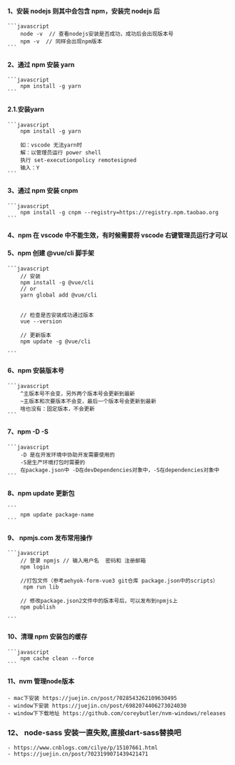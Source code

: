 #### 1、安装 nodejs 则其中会包含 npm，安装完 nodejs 后

    ```javascript
        node -v  // 查看nodejs安装是否成功，成功后会出现版本号
        npm -v  // 同样会出现npm版本
    ```

#### 2、通过 npm 安装 yarn

    ```javascript
        npm install -g yarn
    ```

#### 2.1.安装yarn
    ```javascript
        npm install -g yarn

        如：vscode 无法yarn时
        解：以管理员运行 power shell
        执行 set-executionpolicy remotesigned
        输入：Y
    ```    
#### 3、通过 npm 安装 cnpm

    ```javascript
        npm install -g cnpm --registry=https://registry.npm.taobao.org
    ```

#### 4、npm 在 vscode 中不能生效，有时候需要将 vscode 右键管理员运行才可以

#### 5、npm 创建 @vue/cli 脚手架

    ```javascript
        // 安装
        npm install -g @vue/cli
        // or
        yarn global add @vue/cli


        // 检查是否安装成功通过版本
        vue --version

        // 更新版本
        npm update -g @vue/cli

    ```

#### 6、npm 安装版本号

    ```javascript
        ^主版本号不会变，另外两个版本号会更新到最新
        ~主版本和次要版本不会变，最后一个版本号会更新到最新
        啥也没有：固定版本，不会更新
    ```

#### 7、npm -D -S

    ```javascript
        -D 是在开发环境中协助开发需要使用的
        -S是生产环境打包时需要的
        在package.json中 -D在devDependencies对象中，-S在dependencies对象中
    ```

#### 8、npm update 更新包

    ```
        npm update package-name
    ```

#### 9、 npmjs.com 发布常用操作

    ```javascript
        // 登录 npmjs // 输入用户名  密码和 注册邮箱
        npm login

        //打包文件（参考aehyok-form-vue3 git仓库 package.json中的scripts）
         npm run lib

        // 修改package.json2文件中的版本号后，可以发布到npmjs上
        npm publish

    ```

#### 10、清理 npm 安装包的缓存

    ```javascript
        npm cache clean --force
    ```
#### 11、nvm 管理node版本
    - mac下安装 https://juejin.cn/post/7028543262109630495
    - window下安装 https://juejin.cn/post/6982074406273024030
    - window下下载地址 https://github.com/coreybutler/nvm-windows/releases
### 12、 node-sass 安装一直失败,直接dart-sass替换吧
    - https://www.cnblogs.com/cilye/p/15107661.html
    - https://juejin.cn/post/7023199071439421471
